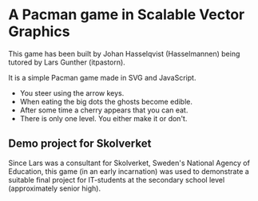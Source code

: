 # A Pacman game in Scalable Vector Graphics #

This game has been built by Johan Hasselqvist (Hasselmannen) being tutored by Lars Gunther (itpastorn).

It is a simple Pacman game made in SVG and JavaScript.

 * You steer using the arrow keys.
 * When eating the big dots the ghosts become edible.
 * After some time a cherry appears that you can eat.
 * There is only one level. You either make it or don't.

## Demo project for Skolverket ##

Since Lars was a consultant for Skolverket, Sweden's National Agency of Education, this game (in an early incarnation)
was used to demonstrate a suitable final project for IT-students at the secondary school level (approximately senior high).